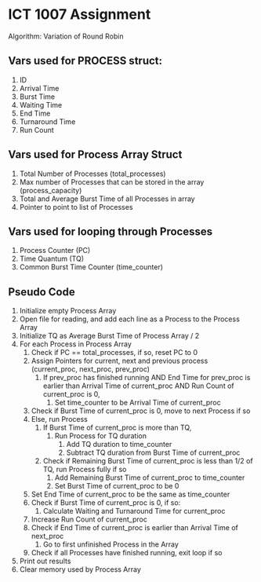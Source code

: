 # ICT 1007 Assignment

Algorithm: Variation of Round Robin

## Vars used for PROCESS struct:
1. ID
2. Arrival Time
3. Burst Time
4. Waiting Time
5. End Time
6. Turnaround Time
7. Run Count

## Vars used for Process Array Struct
1. Total Number of Processes (total_processes)
2. Max number of Processes that can be stored in the array (process_capacity)
3. Total and Average Burst Time of all Processes in array
4. Pointer to point to list of Processes

## Vars used for looping through Processes
1. Process Counter (PC)
2. Time Quantum (TQ)
3. Common Burst Time Counter (time_counter)

## Pseudo Code
1. Initialize empty Process Array
2. Open file for reading, and add each line as a Process to the Process Array 
3. Initialize TQ as Average Burst Time of Process Array / 2
4. For each Process in Process Array
    1. Check if PC == total_processes, if so, reset PC to 0
    2. Assign Pointers for current, next and previous process (current_proc, next_proc, prev_proc)
        1. If prev_proc has finished running AND End Time for prev_proc is earlier than Arrival Time of current_proc AND Run Count of current_proc is 0,
            1. Set time_counter to be Arrival Time of current_proc
    3. Check if Burst Time of current_proc is 0, move to next Process if so
    4. Else, run Process
        1. If Burst Time of current_proc is more than TQ,
            1. Run Process for TQ duration
                1. Add TQ duration to time_counter
                2. Subtract TQ duration from Burst Time of current_proc
        2. Check if Remaining Burst Time of current_proc is less than 1/2 of TQ, run Process fully if so
            1. Add Remaining Burst Time of current_proc to time_counter
            2. Set Burst Time of current_proc to be 0
    5. Set End Time of current_proc to be the same as time_counter
    6. Check if Burst Time of current_proc is 0, if so:
        1. Calculate Waiting and Turnaround Time for current_proc
    7. Increase Run Count of current_proc
    8. Check if End Time of current_proc is earlier than Arrival Time of next_proc
        1. Go to first unfinished Process in the Array
    9. Check if all Processes have finished running, exit loop if so
5. Print out results
6. Clear memory used by Process Array
